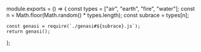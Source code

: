 module.exports = () => {
	const types = ["air", "earth", "fire", "water"];
	const n = Math.floor(Math.random() * types.length);
	const subrace = types[n];

	const genasi = require(`./genasi#${subrace}.js`);
	return genasi();
};

